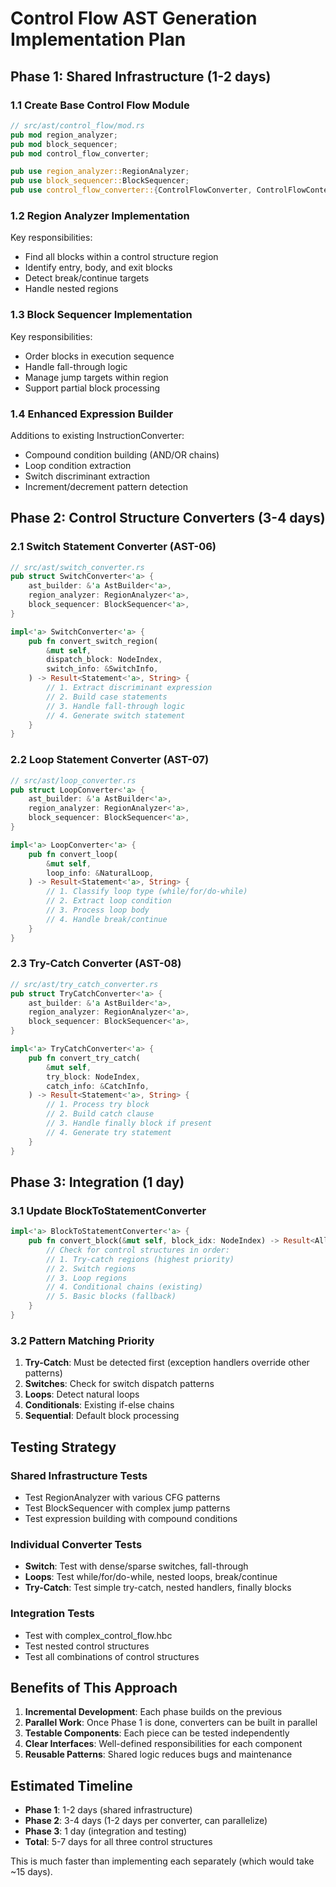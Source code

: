 # Control Flow AST Generation Implementation Plan

## Phase 1: Shared Infrastructure (1-2 days)

### 1.1 Create Base Control Flow Module
```rust
// src/ast/control_flow/mod.rs
pub mod region_analyzer;
pub mod block_sequencer;
pub mod control_flow_converter;

pub use region_analyzer::RegionAnalyzer;
pub use block_sequencer::BlockSequencer;
pub use control_flow_converter::{ControlFlowConverter, ControlFlowContext};
```

### 1.2 Region Analyzer Implementation
Key responsibilities:
- Find all blocks within a control structure region
- Identify entry, body, and exit blocks
- Detect break/continue targets
- Handle nested regions

### 1.3 Block Sequencer Implementation
Key responsibilities:
- Order blocks in execution sequence
- Handle fall-through logic
- Manage jump targets within region
- Support partial block processing

### 1.4 Enhanced Expression Builder
Additions to existing InstructionConverter:
- Compound condition building (AND/OR chains)
- Loop condition extraction
- Switch discriminant extraction
- Increment/decrement pattern detection

## Phase 2: Control Structure Converters (3-4 days)

### 2.1 Switch Statement Converter (AST-06)
```rust
// src/ast/switch_converter.rs
pub struct SwitchConverter<'a> {
    ast_builder: &'a AstBuilder<'a>,
    region_analyzer: RegionAnalyzer<'a>,
    block_sequencer: BlockSequencer<'a>,
}

impl<'a> SwitchConverter<'a> {
    pub fn convert_switch_region(
        &mut self,
        dispatch_block: NodeIndex,
        switch_info: &SwitchInfo,
    ) -> Result<Statement<'a>, String> {
        // 1. Extract discriminant expression
        // 2. Build case statements
        // 3. Handle fall-through logic
        // 4. Generate switch statement
    }
}
```

### 2.2 Loop Statement Converter (AST-07)
```rust
// src/ast/loop_converter.rs
pub struct LoopConverter<'a> {
    ast_builder: &'a AstBuilder<'a>,
    region_analyzer: RegionAnalyzer<'a>,
    block_sequencer: BlockSequencer<'a>,
}

impl<'a> LoopConverter<'a> {
    pub fn convert_loop(
        &mut self,
        loop_info: &NaturalLoop,
    ) -> Result<Statement<'a>, String> {
        // 1. Classify loop type (while/for/do-while)
        // 2. Extract loop condition
        // 3. Process loop body
        // 4. Handle break/continue
    }
}
```

### 2.3 Try-Catch Converter (AST-08)
```rust
// src/ast/try_catch_converter.rs
pub struct TryCatchConverter<'a> {
    ast_builder: &'a AstBuilder<'a>,
    region_analyzer: RegionAnalyzer<'a>,
    block_sequencer: BlockSequencer<'a>,
}

impl<'a> TryCatchConverter<'a> {
    pub fn convert_try_catch(
        &mut self,
        try_block: NodeIndex,
        catch_info: &CatchInfo,
    ) -> Result<Statement<'a>, String> {
        // 1. Process try block
        // 2. Build catch clause
        // 3. Handle finally block if present
        // 4. Generate try statement
    }
}
```

## Phase 3: Integration (1 day)

### 3.1 Update BlockToStatementConverter
```rust
impl<'a> BlockToStatementConverter<'a> {
    pub fn convert_block(&mut self, block_idx: NodeIndex) -> Result<AllocVec<'a, Statement<'a>>, String> {
        // Check for control structures in order:
        // 1. Try-catch regions (highest priority)
        // 2. Switch regions
        // 3. Loop regions
        // 4. Conditional chains (existing)
        // 5. Basic blocks (fallback)
    }
}
```

### 3.2 Pattern Matching Priority
1. **Try-Catch**: Must be detected first (exception handlers override other patterns)
2. **Switches**: Check for switch dispatch patterns
3. **Loops**: Detect natural loops
4. **Conditionals**: Existing if-else chains
5. **Sequential**: Default block processing

## Testing Strategy

### Shared Infrastructure Tests
- Test RegionAnalyzer with various CFG patterns
- Test BlockSequencer with complex jump patterns
- Test expression building with compound conditions

### Individual Converter Tests
- **Switch**: Test with dense/sparse switches, fall-through
- **Loops**: Test while/for/do-while, nested loops, break/continue
- **Try-Catch**: Test simple try-catch, nested handlers, finally blocks

### Integration Tests
- Test with complex_control_flow.hbc
- Test nested control structures
- Test all combinations of control structures

## Benefits of This Approach

1. **Incremental Development**: Each phase builds on the previous
2. **Parallel Work**: Once Phase 1 is done, converters can be built in parallel
3. **Testable Components**: Each piece can be tested independently
4. **Clear Interfaces**: Well-defined responsibilities for each component
5. **Reusable Patterns**: Shared logic reduces bugs and maintenance

## Estimated Timeline

- **Phase 1**: 1-2 days (shared infrastructure)
- **Phase 2**: 3-4 days (1-2 days per converter, can parallelize)
- **Phase 3**: 1 day (integration and testing)
- **Total**: 5-7 days for all three control structures

This is much faster than implementing each separately (which would take ~15 days).